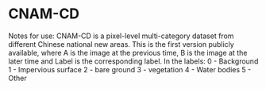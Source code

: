 # CNAM-CD
Notes for use:
CNAM-CD is a pixel-level multi-category dataset from different Chinese national new areas. This is the first version publicly available, where A is the image at the previous time, B is the image at the later time and Label is the corresponding label.
In the labels:
0 - Background
1 - Impervious surface
2 - bare ground
3 - vegetation 
4 - Water bodies
5 - Other
